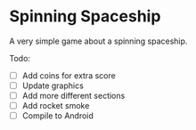 # Spinning Spaceship
A very simple game about a spinning spaceship.

Todo:
- [ ] Add coins for extra score
- [ ] Update graphics
- [ ] Add more different sections
- [ ] Add rocket smoke
- [ ] Compile to Android
